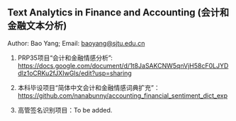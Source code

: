 Text Analytics in Finance and Accounting (会计和金融文本分析)
---
Author: Bao Yang; Email: baoyang@sjtu.edu.cn

1. PRP35项目“会计和金融情感分析”: https://docs.google.com/document/d/1t8JaSAKCNW5qnVjH58cF0LJYDdlz1oCRKu2fJXIwGls/edit?usp=sharing

2. 本科毕设项目“简体中文会计和金融情感词典扩充”：https://github.com/nanabunny/accounting_financial_sentiment_dict_exp

3. 高管签名识别项目：To be added.
